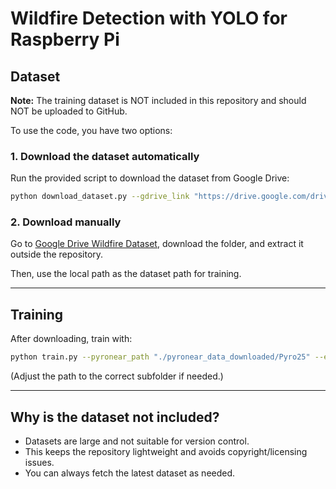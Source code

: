 # Wildfire Detection with YOLO for Raspberry Pi

## Dataset

**Note:** The training dataset is NOT included in this repository and should NOT be uploaded to GitHub.

To use the code, you have two options:

### 1. Download the dataset automatically

Run the provided script to download the dataset from Google Drive:

```bash
python download_dataset.py --gdrive_link "https://drive.google.com/drive/folders/1-6NR3M9qBi7FTpEt0rhRQeEWD_33mBGH?usp=sharing" --output_dir "./pyronear_data_downloaded"
```

### 2. Download manually

Go to [Google Drive Wildfire Dataset](https://drive.google.com/drive/folders/1-6NR3M9qBi7FTpEt0rhRQeEWD_33mBGH?usp=sharing), download the folder, and extract it outside the repository.

Then, use the local path as the dataset path for training.

---

## Training

After downloading, train with:

```bash
python train.py --pyronear_path "./pyronear_data_downloaded/Pyro25" --epochs 100
```

(Adjust the path to the correct subfolder if needed.)

---

## Why is the dataset not included?
- Datasets are large and not suitable for version control.
- This keeps the repository lightweight and avoids copyright/licensing issues.
- You can always fetch the latest dataset as needed. 
